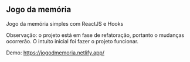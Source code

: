 ## Jogo da memória

Jogo da memória simples com ReactJS e Hooks

Observação: o projeto está em fase de refatoração, portanto o mudanças ocorrerão. O intuito inicial foi fazer o projeto funcionar.

Demo: https://jogodmemoria.netlify.app/
